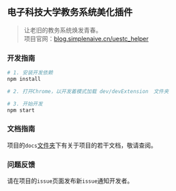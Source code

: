 ## 电子科技大学教务系统美化插件

> 让老旧的教务系统焕发青春。  
> 项目官网：[blog.simplenaive.cn/uestc_helper]()

### 开发指南

```bash
# 1. 安装开发依赖
npm install

# 2. 打开Chrome，以开发着模式加载 dev/devExtension　文件夹

# 3. 开始开发
npm start

```

### 文档指南

项目的`docs`[文件夹](https://github.com/Yidadaa/UESTC_Helper/tree/master/docs)下有关于项目的若干文档，敬请查阅。

### 问题反馈

请在项目的`issue`页面发布新`issue`通知开发者。
